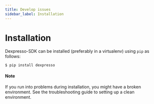 ```yaml
---
title: Develop issues
sidebar_label: Installation
---
```


# Installation

Dexpresso-SDK can be installed (preferably in a virtualenv) using `pip` as follows:

`$ pip install dexpresso`

#### **Note**

If you run into problems during installation, you might have a broken environment. See the troubleshooting guide to setting up a clean environment.
